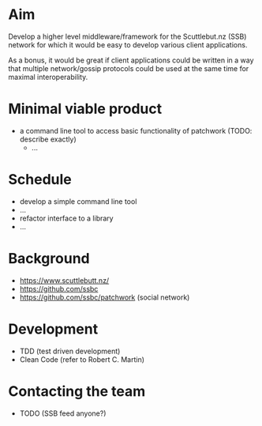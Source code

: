 # Aim

Develop a higher level middleware/framework for the Scuttlebut.nz (SSB) network
for which it would be easy to develop various client applications.

As a bonus, it would be great if client applications could be written in a way that
multiple network/gossip protocols could be used at the same time for maximal interoperability.

# Minimal viable product

* a command line tool to access basic functionality of patchwork (TODO: describe exactly)
  * ...

# Schedule

* develop a simple command line tool
* ...
* refactor interface to a library
* ...

# Background

* https://www.scuttlebutt.nz/
* https://github.com/ssbc
* https://github.com/ssbc/patchwork (social network)

# Development

* TDD (test driven development)
* Clean Code (refer to Robert C. Martin)

# Contacting the team

* TODO (SSB feed anyone?)
